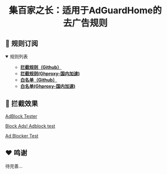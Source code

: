 <div align="center">
<h1 align="center"><br>集百家之长：适用于AdGuardHome的去广告规则</h1>

</div>

<h2 id="a">🎯 规则订阅</h2>
<details open>
<summary>规则列表</summary>
<ul>

- **[拦截规则（Github）](https://raw.githubusercontent.com/TokenW/byebye222/main/rules.txt)**
- **[拦截规则(Ghproxy-国内加速)](https://mirror.ghproxy.com/raw.githubusercontent.com/TokenW/666/master/rules.txt)**
- **[白名单（Github）](https://raw.githubusercontent.com/TokenW/666/master/allow.txt)**
- **[白名单(Ghproxy-国内加速)](https://mirror.ghproxy.com/raw.githubusercontent.com/TokenW/666/master/allow.txt)**

</ul>
<ul>

</ul>
</details>

<h2 id="b">🚫 拦截效果</h2>

[AdBlock Tester](https://adblock-tester.com)

[Block Ads! Adblock test](https://blockads.fivefilters.org/)

[Ad Blocker Test](https://d3ward.github.io/toolz/adblock.html)

<h2 id="c">♥ 鸣谢</h2>

待完善...




